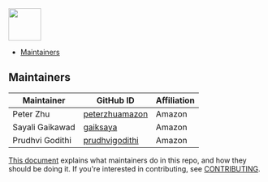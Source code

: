 <img src="https://opensearch.org/assets/brand/SVG/Logo/opensearch_logo_default.svg" height="64px"/>

- [Maintainers](#maintainers)

## Maintainers

| Maintainer       | GitHub ID                                           | Affiliation |
| ---------------- | --------------------------------------------------- | ----------- |
| Peter Zhu        | [peterzhuamazon](https://github.com/peterzhuamazon) | Amazon      |
| Sayali Gaikawad  | [gaiksaya](https://github.com/gaiksaya)             | Amazon      |
| Prudhvi Godithi  | [prudhvigodithi](https://github.com/prudhvigodithi) | Amazon      | 


[This document](https://github.com/opensearch-project/.github/blob/main/MAINTAINERS.md) explains what maintainers do in this repo, and how they should be doing it. If you're interested in contributing, see [CONTRIBUTING](CONTRIBUTING.md).
